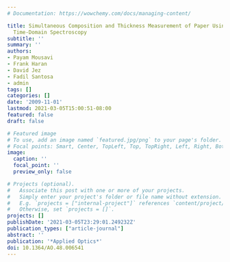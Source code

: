 ```yaml
---
# Documentation: https://wowchemy.com/docs/managing-content/

title: Simultaneous Composition and Thickness Measurement of Paper Using Terahertz
  Time-Domain Spectroscopy
subtitle: ''
summary: ''
authors:
- Payam Mousavi
- Frank Haran
- David Jez
- Fadil Santosa
- admin
tags: []
categories: []
date: '2009-11-01'
lastmod: 2021-03-05T15:00:51-08:00
featured: false
draft: false

# Featured image
# To use, add an image named `featured.jpg/png` to your page's folder.
# Focal points: Smart, Center, TopLeft, Top, TopRight, Left, Right, BottomLeft, Bottom, BottomRight.
image:
  caption: ''
  focal_point: ''
  preview_only: false

# Projects (optional).
#   Associate this post with one or more of your projects.
#   Simply enter your project's folder or file name without extension.
#   E.g. `projects = ["internal-project"]` references `content/project/deep-learning/index.md`.
#   Otherwise, set `projects = []`.
projects: []
publishDate: '2021-03-05T23:29:01.249232Z'
publication_types: ["article-journal"]
abstract: ''
publication: '*Applied Optics*'
doi: 10.1364/AO.48.006541
---
```

